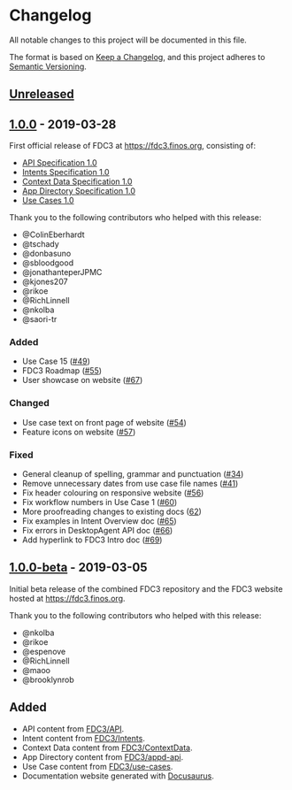 # Changelog

All notable changes to this project will be documented in this file.

The format is based on [Keep a Changelog](https://keepachangelog.com/en/1.0.0/),
and this project adheres to [Semantic Versioning](https://semver.org/spec/v2.0.0.html).

## [Unreleased]

## [1.0.0] - 2019-03-28

First official release of FDC3 at https://fdc3.finos.org, consisting of:
* [API Specification 1.0](https://fdc3.finos.org/docs/1.0/api/api-spec)
* [Intents Specification 1.0](https://fdc3.finos.org/docs/1.0/intents-spec)
* [Context Data Specification 1.0](https://fdc3.finos.org/docs/1.0/context-spec)
* [App Directory Specification 1.0](https://fdc3.finos.org/docs/1.0/appd-spec)
* [Use Cases 1.0](https://fdc3.finos.org/docs/1.0/use-cases/overview)

Thank you to the following contributors who helped with this release:

* @ColinEberhardt
* @tschady
* @donbasuno
* @sbloodgood
* @jonathanteperJPMC
* @kjones207
* @rikoe
* @RichLinnell
* @nkolba
* @saori-tr

### Added
* Use Case 15 ([#49](https://github.com/finos/FDC3/pull/49))
* FDC3 Roadmap ([#55](https://github.com/finos/FDC3/pull/55))
* User showcase on website ([#67](https://github.com/finos/FDC3/pull/67))

### Changed
* Use case text on front page of website ([#54](https://github.com/finos/FDC3/pull/54))
* Feature icons on website ([#57](https://github.com/finos/FDC3/pull/57))

### Fixed
* General cleanup of spelling, grammar and punctuation ([#34](https://github.com/finos/FDC3/pull/34))
* Remove unnecessary dates from use case file names ([#41](https://github.com/finos/FDC3/pull/41))
* Fix header colouring on responsive website ([#56](https://github.com/finos/FDC3/pull/56))
* Fix workflow numbers in Use Case 1 ([#60](https://github.com/finos/FDC3/pull/60))
* More proofreading changes to existing docs ([62](https://github.com/finos/FDC3/pull/62))
* Fix examples in Intent Overview doc ([#65](https://github.com/finos/FDC3/pull/65))
* Fix errors in DesktopAgent API doc ([#66](https://github.com/finos/FDC3/pull/66))
* Add hyperlink to FDC3 Intro doc ([#69](https://github.com/finos/FDC3/pull/69))

## [1.0.0-beta] - 2019-03-05

Initial beta release of the combined FDC3 repository and the FDC3 website hosted at https://fdc3.finos.org.

Thank you to the following contributors who helped with this release:
* @nkolba
* @rikoe
* @espenove
* @RichLinnell
* @maoo
* @brooklynrob

## Added
* API content from [FDC3/API](https://github.com/FDC3/API).
* Intent content from [FDC3/Intents](https://github.com/FDC3/Intents).
* Context Data content from [FDC3/ContextData](https://github.com/FDC3/ContextData).
* App Directory content from [FDC3/appd-api](https://github.com/FDC3/appd-api).
* Use Case content from [FDC3/use-cases](https://github.com/FDC3/use-cases).
* Documentation website generated with [Docusaurus](https://docusaurus.io).


[Unreleased]: https://github.com/finos/FDC3/compare/v1.0.0..HEAD
[1.0.0]: https://github.com/finos/FDC3/compare/v1.0.0..v1.0.0-beta
[1.0.0-beta]: https://github.com/finos/FDC3/releases/tag/v1.0.0-beta